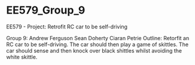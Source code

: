 # EE579_Group_9
EE579 - Project: Retrofit RC car to be self-driving

Group 9:
        Andrew Ferguson
        Sean Doherty
        Ciaran Petrie
Outline:
        Retorfit an RC car to be self-driving. The car should then play a game of skittles. The car should sense and then knock over black shittles whilst avoiding the white skittle.
